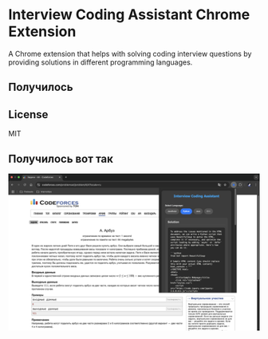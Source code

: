 # Interview Coding Assistant Chrome Extension

A Chrome extension that helps with solving coding interview questions by providing solutions in different programming languages.

## Получилось

</src>

## License

MIT

## Получилось вот так

![Screenshot](images/screenshot.png)
